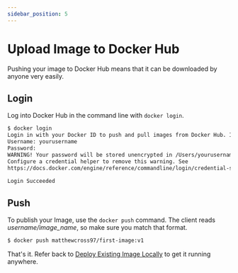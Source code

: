 ```yaml
---
sidebar_position: 5
---
```


# Upload Image to Docker Hub

Pushing your image to Docker Hub means that it can be downloaded by anyone very easily.

## Login

Log into Docker Hub in the command line with `docker login`.

```bash
$ docker login
Login in with your Docker ID to push and pull images from Docker Hub. If you do not have a Docker ID, head over to https://hub.docker.com to create one.
Username: yourusername
Password:
WARNING! Your password will be stored unencrypted in /Users/yourusername/.docker/config.json
Configure a credential helper to remove this warning. See
https://docs.docker.com/engine/reference/commandline/login/credential-store

Login Succeeded
```

## Push

To publish your Image, use the `docker push` command. The client reads *username/image_name*, so make sure you match that format.

```bash
$ docker push matthewcross97/first-image:v1
```

That's it. Refer back to [Deploy Existing Image Locally](02-deploy-existing-image-locally.md) to get it running anywhere.